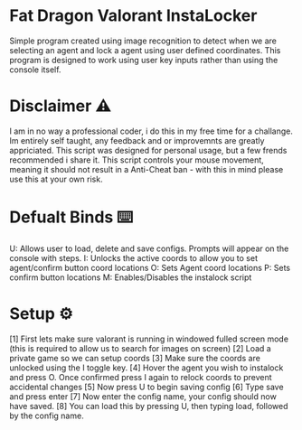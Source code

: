 # Fat Dragon Valorant InstaLocker
Simple program created using image recognition to detect when we are selecting an agent and lock a agent using user defined coordinates. This program is designed to work using user key inputs rather than using the console itself.

# Disclaimer ⚠️
I am in no way a professional coder, i do this in my free time for a challange. Im entirely self taught, any feedback and or improvemnts are greatly appriciated. This script was designed for personal usage, but a few frends recommended i share it. This script controls your mouse movement, meaning it should not result in a Anti-Cheat ban - with this in mind please use this at your own risk. 

# Defualt Binds ⌨️ 
U: Allows user to load, delete and save configs. Prompts will appear on the console with steps.
I: Unlocks the active coords to allow you to set agent/confirm button coord locations 
O: Sets Agent coord locations
P: Sets confirm button locations
M: Enables/Disables the instalock script

# Setup ⚙️
[1] First lets make sure valorant is running in windowed fulled screen mode (this is required to allow us to search for images on screen)
[2] Load a private game so we can setup coords
[3] Make sure the coords are unlocked using the I toggle key.
[4] Hover the agent you wish to instalock and press O. Once confirmed press I again to relock coords to prevent accidental changes
[5] Now press U to begin saving config
[6] Type save and press enter
[7] Now enter the config name, your config should now have saved.
[8] You can load this by pressing U, then typing load,  followed by the config name.

